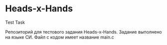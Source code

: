 # Heads-x-Hands
Test Task

Репозиторий для тестового задания Heads-x-Hands.
Задание выполнено на языке СИ.
Файл с кодом имеет название main.c
